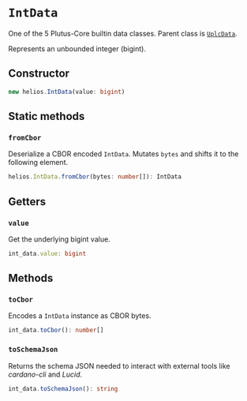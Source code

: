 # `IntData`

One of the 5 Plutus-Core builtin data classes. Parent class is [`UplcData`](./uplcdata.md).

Represents an unbounded integer (bigint).

## Constructor

```ts
new helios.IntData(value: bigint)
```

## Static methods

### `fromCbor`

Deserialize a CBOR encoded `IntData`. Mutates `bytes` and shifts it to the following element.

```ts
helios.IntData.fromCbor(bytes: number[]): IntData
```

## Getters

### `value`

Get the underlying bigint value.

```ts
int_data.value: bigint
```

## Methods

### `toCbor`

Encodes a `IntData` instance as CBOR bytes.

```ts
int_data.toCbor(): number[]
```

### `toSchemaJson`

Returns the schema JSON needed to interact with external tools like *cardano-cli* and *Lucid*.

```ts
int_data.toSchemaJson(): string
```